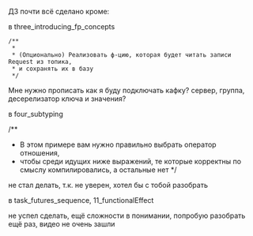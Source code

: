 ДЗ почти всё сделано кроме:

в three_introducing_fp_concepts

    /**
     *
     * (Опционально) Реализовать ф-цию, которая будет читать записи Request из топика,
     * и сохранять их в базу
     */

Мне нужно прописать как я буду подключать кафку? сервер, группа, десерелизатор ключа и значения?


в four_subtyping

  /**
   * В этом примере вам нужно правильно выбрать оператор отношения,
   * чтобы среди идущих ниже выражений, те которые корректны по смыслу компилировались, а остальные нет
   */

не стал делать, т.к. не уверен, хотел бы с тобой разобрать


в task_futures_sequence, 11_functionalEffect

не успел сделать, ещё сложности в понимании, попробую разобрать ещё раз, видео не очень зашли
